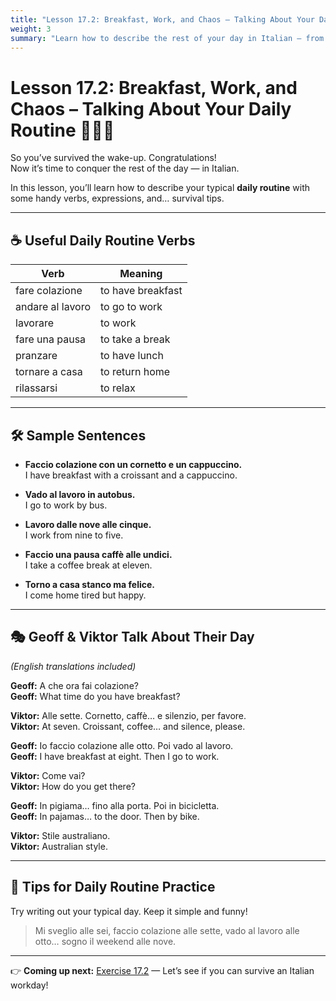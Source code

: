 ```yaml
---
title: "Lesson 17.2: Breakfast, Work, and Chaos – Talking About Your Daily Routine"
weight: 3
summary: "Learn how to describe the rest of your day in Italian — from coffee and commuting to heroic espresso breaks."
---
```


# Lesson 17.2: Breakfast, Work, and Chaos – Talking About Your Daily Routine 🥐🚌💼

So you’ve survived the wake-up. Congratulations!  
Now it’s time to conquer the rest of the day — in Italian.

In this lesson, you’ll learn how to describe your typical **daily routine** with some handy verbs, expressions, and… survival tips.

---

## ☕ Useful Daily Routine Verbs

| Verb | Meaning |
|------|---------|
| fare colazione | to have breakfast |
| andare al lavoro | to go to work |
| lavorare | to work |
| fare una pausa | to take a break |
| pranzare | to have lunch |
| tornare a casa | to return home |
| rilassarsi | to relax |

---

## 🛠 Sample Sentences

- **Faccio colazione con un cornetto e un cappuccino.**  
  I have breakfast with a croissant and a cappuccino.

- **Vado al lavoro in autobus.**  
  I go to work by bus.

- **Lavoro dalle nove alle cinque.**  
  I work from nine to five.

- **Faccio una pausa caffè alle undici.**  
  I take a coffee break at eleven.

- **Torno a casa stanco ma felice.**  
  I come home tired but happy.

---

## 🎭 Geoff & Viktor Talk About Their Day  
*(English translations included)*

**Geoff:** A che ora fai colazione?  
**Geoff:** What time do you have breakfast?

**Viktor:** Alle sette. Cornetto, caffè… e silenzio, per favore.  
**Viktor:** At seven. Croissant, coffee… and silence, please.

**Geoff:** Io faccio colazione alle otto. Poi vado al lavoro.  
**Geoff:** I have breakfast at eight. Then I go to work.

**Viktor:** Come vai?  
**Viktor:** How do you get there?

**Geoff:** In pigiama… fino alla porta. Poi in bicicletta.  
**Geoff:** In pajamas… to the door. Then by bike.

**Viktor:** Stile australiano.  
**Viktor:** Australian style.

---

## 🧘 Tips for Daily Routine Practice

Try writing out your typical day. Keep it simple and funny!

> Mi sveglio alle sei, faccio colazione alle sette, vado al lavoro alle otto… sogno il weekend alle nove.

---

👉 **Coming up next:** [Exercise 17.2](../exercise17-2) — Let’s see if you can survive an Italian workday!
